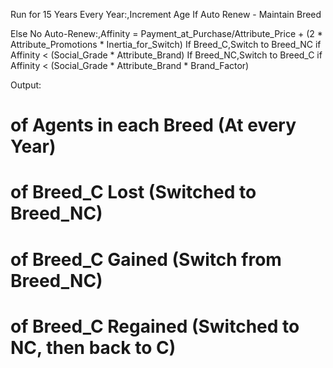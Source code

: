 
Run for 15 Years
Every Year:,Increment Age
If Auto Renew - Maintain Breed

Else No Auto-Renew:,Affinity = Payment_at_Purchase/Attribute_Price + (2 * Attribute_Promotions * Inertia_for_Switch)
If Breed_C,Switch to Breed_NC if Affinity < (Social_Grade * Attribute_Brand)
If Breed_NC,Switch to Breed_C if Affinity < (Social_Grade * Attribute_Brand * Brand_Factor)

Output:
# of Agents in each Breed (At every Year)
# of Breed_C Lost (Switched to Breed_NC)
# of Breed_C Gained (Switch from Breed_NC)
# of Breed_C Regained (Switched to NC, then back to C)
